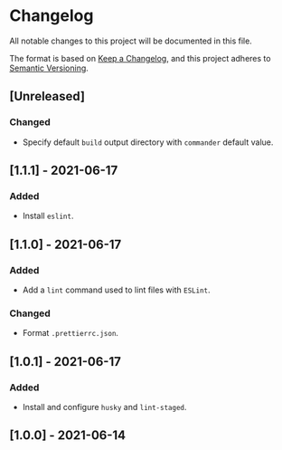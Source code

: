 # Changelog

All notable changes to this project will be documented in this file.

The format is based on [Keep a Changelog](https://keepachangelog.com/en/1.0.0/), and this project adheres to [Semantic Versioning](https://semver.org/spec/v2.0.0.html).

## [Unreleased]

### Changed

-   Specify default `build` output directory with `commander` default value.

## [1.1.1] - 2021-06-17

### Added

-   Install `eslint`.

## [1.1.0] - 2021-06-17

### Added

-   Add a `lint` command used to lint files with `ESLint`.

### Changed

-   Format `.prettierrc.json`.

## [1.0.1] - 2021-06-17

### Added

-   Install and configure `husky` and `lint-staged`.

## [1.0.0] - 2021-06-14
